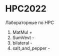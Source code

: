 # HPC2022
Лабораторные по HPC <br>
1. MatMul + <br>
2. SumVevt - <br>
3. bilateral - <br>
4. salt_and_pepper - <br>
